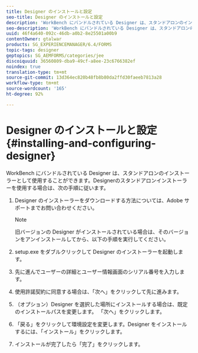 ```yaml
---
title: Designer のインストールと設定
seo-title: Designer のインストールと設定
description: 'WorkBench にバンドルされている Designer は、スタンドアロンのインストーラーとして使用することができます。ここでは、スタンドアロンの Designer をインストールする方法について説明します。  '
seo-description: 'WorkBench にバンドルされている Designer は、スタンドアロンのインストーラーとして使用することができます。ここでは、スタンドアロンの Designer をインストールする方法について説明します。  '
uuid: 46f4a640-092c-46db-a0b2-8e25501a00b9
contentOwner: gtalwar
products: SG_EXPERIENCEMANAGER/6.4/FORMS
topic-tags: designer
geptopics: SG_AEMFORMS/categories/jee
discoiquuid: 36560809-dba9-49cf-a8ee-23c6766382ef
noindex: true
translation-type: tm+mt
source-git-commit: 13d364ec820b48fb8b80da2ffd30faeeb7813a28
workflow-type: tm+mt
source-wordcount: '165'
ht-degree: 92%

---
```



# Designer のインストールと設定 {#installing-and-configuring-designer}

WorkBench にバンドルされている Designer は、スタンドアロンのインストーラーとして使用することができます。Designerのスタンドアロンインストーラーを使用する場合は、次の手順に従います。

1. Designer のインストーラーをダウンロードする方法については、Adobe サポートまでお問い合わせください。

   >[!NOTE]
   >
   >旧バージョンの Designer がインストールされている場合は、そのバージョンをアンインストールしてから、以下の手順を実行してください。

1. setup.exe をダブルクリックして Designer のインストーラーを起動します。
1. 先に進んでユーザーの詳細とユーザー情報画面のシリアル番号を入力します。
1. 使用許諾契約に同意する場合は、「次へ」をクリックして先に進みます。
1. （オプション）Designer を選択した場所にインストールする場合は、既定のインストールパスを変更します。 「次へ」をクリックします。
1. 「戻る」をクリックして環境設定を変更します。Designer をインストールするには、「インストール」をクリックします。
1. インストールが完了したら「完了」をクリックします。

